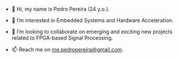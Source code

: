 - 👋 Hi, my name is Pedro Pereira (24 y.o.).

- 👀 I’m interested in Embedded Systems and Hardware Acceleration.

- 💞️ I’m looking to collaborate on emerging and exciting new projects related to FPGA-based Signal Processing.

- 📫 Reach me on me.pedropereira@gmail.com.

<!---
pedromiguelcp/pedromiguelcp is a ✨ special ✨ repository because its `README.md` (this file) appears on your GitHub profile.
You can click the Preview link to take a look at your changes.
--->
